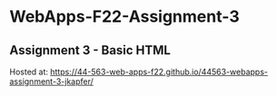 # WebApps-F22-Assignment-3
Assignment 3 - Basic HTML
---
Hosted at: <https://44-563-web-apps-f22.github.io/44563-webapps-assignment-3-jkapfer/>
